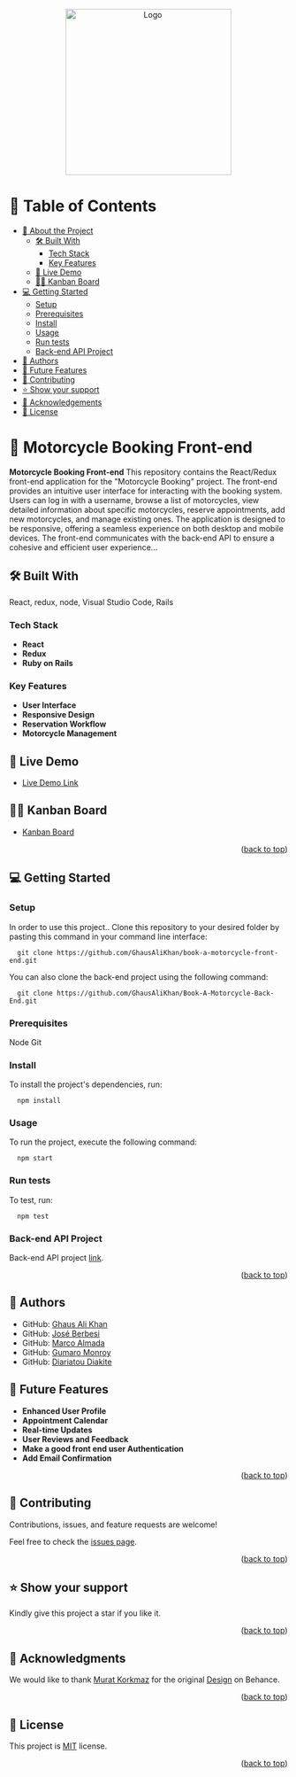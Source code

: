 <p align="center">
  <img src="" width="300px" alt="Logo">
</p>
<a name="readme-top"></a>

# 📗 Table of Contents

- [📖 About the Project](#about-project)
  - [🛠 Built With](#built-with)
    - [Tech Stack](#tech-stack)
    - [Key Features](#key-features)
  - [🚀 Live Demo](#live-demo)
  - [🧗‍♂️ Kanban Board](#kanban-board)
- [💻 Getting Started](#getting-started)
  - [Setup](#setup)
  - [Prerequisites](#prerequisites)
  - [Install](#install)
  - [Usage](#usage)
  - [Run tests](#run-tests)
  - [Back-end API Project](#back-end)
- [👥 Authors](#authors)
- [🔭 Future Features](#future-features)
- [🤝 Contributing](#contributing)
- [⭐️ Show your support](#support)
- [🙏 Acknowledgements](#acknowledgements)
- [📝 License](#license)

# 📖 Motorcycle Booking Front-end <a name="about-project"></a>

**Motorcycle Booking Front-end** This repository contains the React/Redux front-end application for the "Motorcycle Booking" project. The front-end provides an intuitive user interface for interacting with the booking system. Users can log in with a username, browse a list of motorcycles, view detailed information about specific motorcycles, reserve appointments, add new motorcycles, and manage existing ones. The application is designed to be responsive, offering a seamless experience on both desktop and mobile devices. The front-end communicates with the back-end API to ensure a cohesive and efficient user experience...

## 🛠 Built With <a name="built-with"></a>

React, redux, node, Visual Studio Code, Rails

### Tech Stack <a name="tech-stack"></a>

- **React**
- **Redux**
- **Ruby on Rails**

### Key Features <a name="key-features"></a>

- **User Interface**
- **Responsive Design**
- **Reservation Workflow**
- **Motorcycle Management**

## 🚀 Live Demo <a name="live-demo"></a>

- [Live Demo Link]()

## 🧗‍♂️ Kanban Board <a name="kanban-board"></a>

- [Kanban Board](https://github.com/GhausAliKhan/Book-A-Motorcycle-Back-End/projects/1)
<p align="right">(<a href="#readme-top">back to top</a>)</p>

## 💻 Getting Started <a name="getting-started"></a>

### Setup <a name="setup"></a>

In order to use this project.. Clone this repository to your desired folder by pasting this command in your command line interface:

```
  git clone https://github.com/GhausAliKhan/book-a-motorcycle-front-end.git
```

You can also clone the back-end project using the following command:

```
  git clone https://github.com/GhausAliKhan/Book-A-Motorcycle-Back-End.git
```

### Prerequisites <a name="prerequisites"></a>

Node
Git

### Install <a name="install"></a>

To install the project's dependencies, run:

```
  npm install
```

### Usage <a name="usage"></a>

To run the project, execute the following command:

```
  npm start
```

### Run tests <a name="run tests"></a>

To test, run:

```
  npm test
```

### Back-end API Project <a name="back-end"></a>

Back-end API project [link](https://github.com/Kaiserabbas/motorcycle_booking_back_end.git).

<p align="right">(<a href="#readme-top">back to top</a>)</p>

## 👥 Authors <a name="authors"></a>

- GitHub: [Ghaus Ali Khan](https://github.com/GhausAliKhan)
- GitHub: [José Berbesi](https://github.com/jlberbesi)
- GitHub: [Marco Almada](https://github.com/MarcoDDM)
- GitHub: [Gumaro Monroy](https://github.com/Movgto)
- GitHub: [Diariatou Diakite](https://github.com/diarisdiakite)

## 🔭 Future Features <a name="future-features"></a>

- **Enhanced User Profile**
- **Appointment Calendar**
- **Real-time Updates**
- **User Reviews and Feedback**
- **Make a good front end user Authentication**
- **Add Email Confirmation**

<p align="right">(<a href="#readme-top">back to top</a>)</p>

## 🤝 Contributing <a name="contributing"></a>

Contributions, issues, and feature requests are welcome!

Feel free to check the [issues page](https://github.com/GhausAliKhan/book-a-motorcycle-front-end/issues).

<p align="right">(<a href="#readme-top">back to top</a>)</p>

## ⭐️ Show your support <a name="support"></a>

Kindly give this project a star if you like it.

<p align="right">(<a href="#readme-top">back to top</a>)</p>

## 🙏 Acknowledgments <a name="acknowledgements"></a>

We would like to thank [Murat Korkmaz](https://www.behance.net/muratk) for the original [Design](https://www.behance.net/gallery/26425031/Vespa-Responsive-Redesign) on Behance.

<p align="right">(<a href="#readme-top">back to top</a>)</p>

## 📝 License <a name="license"></a>

This project is [MIT](/LICENSE) license.

<p align="right">(<a href="#readme-top">back to top</a>)</p>
